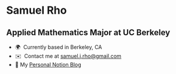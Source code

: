 Samuel Rho
==================================================================================================================================

Applied Mathematics Major at UC Berkeley
----------------------------------------

* 🌍  Currently based in Berkeley, CA
* ✉️  Contact me at [samuel.j.rho@gmail.com](mailto:samuel.j.rho@gmail.com)
* 📝  My <a href="https://sam-rho.notion.site/sam-rho/Samuel-Rho-a316badc07e746fdaf84ff06781d4dd6">Personal Notion Blog</a>
